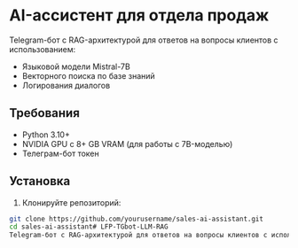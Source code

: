 # AI-ассистент для отдела продаж

Telegram-бот с RAG-архитектурой для ответов на вопросы клиентов с использованием:
- Языковой модели Mistral-7B
- Векторного поиска по базе знаний
- Логирования диалогов

## Требования
- Python 3.10+
- NVIDIA GPU с 8+ GB VRAM (для работы с 7B-моделью)
- Телеграм-бот токен

## Установка

1. Клонируйте репозиторий:
```bash
git clone https://github.com/yourusername/sales-ai-assistant.git
cd sales-ai-assistant# LFP-TGbot-LLM-RAG
Telegram-бот с RAG-архитектурой для ответов на вопросы клиентов с использованием: - Языковой модели Mistral-7B - Векторного поиска по базе знаний - Логирования диалогов
